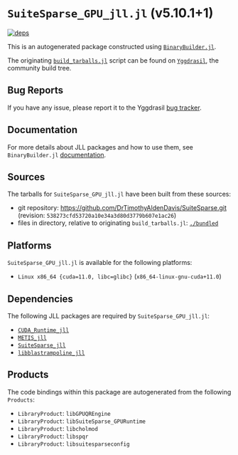 # `SuiteSparse_GPU_jll.jl` (v5.10.1+1)

[![deps](https://juliahub.com/docs/SuiteSparse_GPU_jll/deps.svg)](https://juliahub.com/ui/Packages/SuiteSparse_GPU_jll/vIIES?page=2)

This is an autogenerated package constructed using [`BinaryBuilder.jl`](https://github.com/JuliaPackaging/BinaryBuilder.jl).

The originating [`build_tarballs.jl`](https://github.com/JuliaPackaging/Yggdrasil/blob/4ffc953e7e4d82099d378531612a4d79ee6742d8/S/SuiteSparse/SuiteSparse_GPU/build_tarballs.jl) script can be found on [`Yggdrasil`](https://github.com/JuliaPackaging/Yggdrasil/), the community build tree.

## Bug Reports

If you have any issue, please report it to the Yggdrasil [bug tracker](https://github.com/JuliaPackaging/Yggdrasil/issues).

## Documentation

For more details about JLL packages and how to use them, see `BinaryBuilder.jl` [documentation](https://docs.binarybuilder.org/stable/jll/).

## Sources

The tarballs for `SuiteSparse_GPU_jll.jl` have been built from these sources:

* git repository: https://github.com/DrTimothyAldenDavis/SuiteSparse.git (revision: `538273cfd53720a10e34a3d80d3779b607e1ac26`)
* files in directory, relative to originating `build_tarballs.jl`: [`./bundled`](https://github.com/JuliaPackaging/Yggdrasil/tree/4ffc953e7e4d82099d378531612a4d79ee6742d8/S/SuiteSparse/SuiteSparse_GPU/bundled)

## Platforms

`SuiteSparse_GPU_jll.jl` is available for the following platforms:

* `Linux x86_64 {cuda=11.0, libc=glibc}` (`x86_64-linux-gnu-cuda+11.0`)

## Dependencies

The following JLL packages are required by `SuiteSparse_GPU_jll.jl`:

* [`CUDA_Runtime_jll`](https://github.com/JuliaBinaryWrappers/CUDA_Runtime_jll.jl)
* [`METIS_jll`](https://github.com/JuliaBinaryWrappers/METIS_jll.jl)
* [`SuiteSparse_jll`](https://github.com/JuliaBinaryWrappers/SuiteSparse_jll.jl)
* [`libblastrampoline_jll`](https://github.com/JuliaBinaryWrappers/libblastrampoline_jll.jl)

## Products

The code bindings within this package are autogenerated from the following `Products`:

* `LibraryProduct`: `libGPUQREngine`
* `LibraryProduct`: `libSuiteSparse_GPURuntime`
* `LibraryProduct`: `libcholmod`
* `LibraryProduct`: `libspqr`
* `LibraryProduct`: `libsuitesparseconfig`
